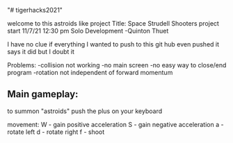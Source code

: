 "# tigerhacks2021" 

welcome to this astroids like project
Title: Space Strudell Shooters
project start 11/7/21 12:30 pm
Solo Development -Quinton Thuet

I have no clue if everything I wanted to push to this git hub even pushed it says it did but I doubt it

Problems:
-collision not working
-no main screen
-no easy way to close/end program
-rotation not independent of forward momentum

Main gameplay:
---------------
to summon "astroids" push the plus on your keyboard

movement:
W - gain positive acceleration
S - gain negative acceleration
a - rotate left
d - rotate right
f - shoot
